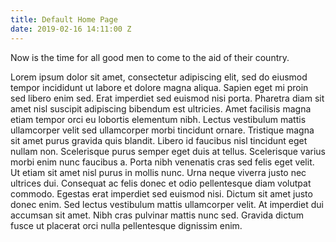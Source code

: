 ```yaml
---
title: Default Home Page
date: 2019-02-16 14:11:00 Z
---
```


Now is the time for all good men to come to the aid of their country.

Lorem ipsum dolor sit amet, consectetur adipiscing elit, sed do eiusmod tempor incididunt ut labore et dolore magna aliqua. Sapien eget mi proin sed libero enim sed. Erat imperdiet sed euismod nisi porta. Pharetra diam sit amet nisl suscipit adipiscing bibendum est ultricies. Amet facilisis magna etiam tempor orci eu lobortis elementum nibh. Lectus vestibulum mattis ullamcorper velit sed ullamcorper morbi tincidunt ornare. Tristique magna sit amet purus gravida quis blandit. Libero id faucibus nisl tincidunt eget nullam non. Scelerisque purus semper eget duis at tellus. Scelerisque varius morbi enim nunc faucibus a. Porta nibh venenatis cras sed felis eget velit. Ut etiam sit amet nisl purus in mollis nunc. Urna neque viverra justo nec ultrices dui. Consequat ac felis donec et odio pellentesque diam volutpat commodo. Egestas erat imperdiet sed euismod nisi. Dictum sit amet justo donec enim. Sed lectus vestibulum mattis ullamcorper velit. At imperdiet dui accumsan sit amet. Nibh cras pulvinar mattis nunc sed. Gravida dictum fusce ut placerat orci nulla pellentesque dignissim enim.